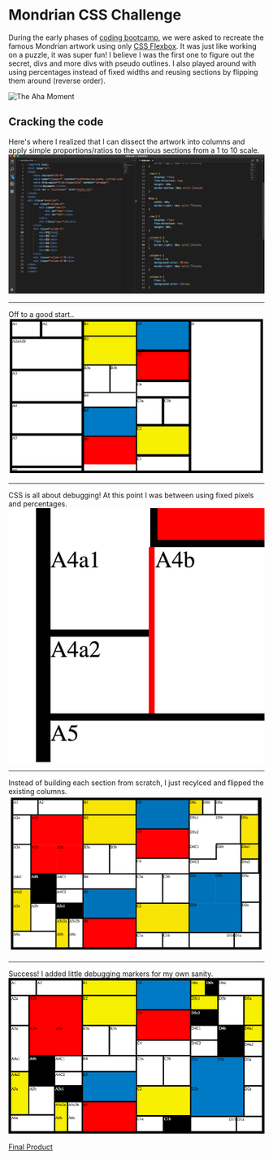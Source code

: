 # Mondrian CSS Challenge

During the early phases of [coding bootcamp](https://www.digitalcrafts.com/), we were asked to recreate the famous 
Mondrian artwork using only [CSS Flexbox](https://css-tricks.com/snippets/css/a-guide-to-flexbox/). It was just like working on a puzzle, it was super fun! I believe I was 
the first one to figure out the secret, divs and more divs with pseudo outlines. I also played around with using
percentages instead of fixed widths and reusing sections by flipping them around (reverse order).

![The Aha Moment](https://teenkidsnews.com/wp-content/uploads/2018/10/art.jpg)

## Cracking the code
Here's where I realized that I can dissect the artwork into columns and apply simple proportions/ratios to the various sections from a 1 to 10 scale. 
![The Aha Moment](https://github.com/Zenerika/css-layouts/blob/master/mondrian/mondrian%20aha%20moment.png)
___
Off to a good start..
![Off to a good start](https://github.com/Zenerika/css-layouts/blob/master/mondrian/Mondrian%20in%20progress.png)
___
CSS is all about debugging! At this point I was between using fixed pixels and percentages.
![Debugging](https://github.com/Zenerika/css-layouts/blob/master/mondrian/Mondrian%20css%20challenge.png)
___
Instead of building each section from scratch, I just recylced and flipped the existing columns.
![Flipping and Reversing](https://github.com/Zenerika/css-layouts/blob/master/mondrian/Mondrian-flipping%20sections.png)
___
Success! I added little debugging markers for my own sanity.
![Viola!](https://github.com/Zenerika/css-layouts/blob/master/mondrian/Mondrian%20success.png)

[Final Product](https://zenerika.github.io/css-layouts/mondrian/mondrian.html)

